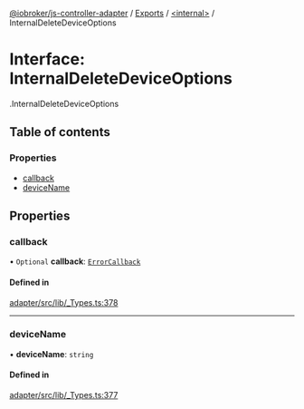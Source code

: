 [@iobroker/js-controller-adapter](../README.md) / [Exports](../modules.md) / [<internal\>](../modules/internal_.md) / InternalDeleteDeviceOptions

# Interface: InternalDeleteDeviceOptions

[<internal>](../modules/internal_.md).InternalDeleteDeviceOptions

## Table of contents

### Properties

- [callback](internal_.InternalDeleteDeviceOptions.md#callback)
- [deviceName](internal_.InternalDeleteDeviceOptions.md#devicename)

## Properties

### callback

• `Optional` **callback**: [`ErrorCallback`](../modules/internal_.md#errorcallback)

#### Defined in

[adapter/src/lib/_Types.ts:378](https://github.com/ioBroker/ioBroker.js-controller/blob/78752620/packages/adapter/src/lib/_Types.ts#L378)

___

### deviceName

• **deviceName**: `string`

#### Defined in

[adapter/src/lib/_Types.ts:377](https://github.com/ioBroker/ioBroker.js-controller/blob/78752620/packages/adapter/src/lib/_Types.ts#L377)
